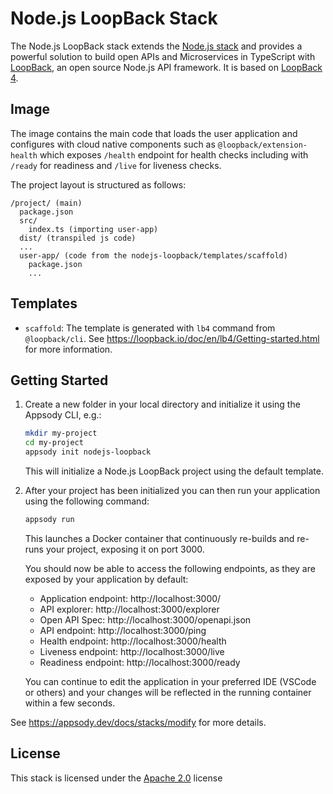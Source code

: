 # Node.js LoopBack Stack

The Node.js LoopBack stack extends the [Node.js stack](../nodejs) and provides a
powerful solution to build open APIs and Microservices in TypeScript with
[LoopBack](https://loopback.io/), an open source Node.js API framework. It is
based on [LoopBack 4](https://github.com/strongloop/loopback-next).

## Image

The image contains the main code that loads the user application and configures
with cloud native components such as `@loopback/extension-health` which exposes
`/health` endpoint for health checks including with `/ready` for readiness and `/live` for liveness checks.

The project layout is structured as follows:

```
/project/ (main)
  package.json
  src/
    index.ts (importing user-app)
  dist/ (transpiled js code)
  ...
  user-app/ (code from the nodejs-loopback/templates/scaffold)
    package.json
    ...
```

## Templates

- `scaffold`: The template is generated with `lb4` command from `@loopback/cli`.
  See https://loopback.io/doc/en/lb4/Getting-started.html for more information.

## Getting Started

1. Create a new folder in your local directory and initialize it using the
   Appsody CLI, e.g.:

   ```bash
   mkdir my-project
   cd my-project
   appsody init nodejs-loopback
   ```

   This will initialize a Node.js LoopBack project using the default template.

2. After your project has been initialized you can then run your application
   using the following command:

   ```bash
   appsody run
   ```

   This launches a Docker container that continuously re-builds and re-runs your
   project, exposing it on port 3000.

   You should now be able to access the following endpoints, as they are exposed by your application by default:

      - Application endpoint: http://localhost:3000/
      - API explorer: http://localhost:3000/explorer
      - Open API Spec: http://localhost:3000/openapi.json
      - API endpoint: http://localhost:3000/ping
      - Health endpoint: http://localhost:3000/health
      - Liveness endpoint: http://localhost:3000/live
      - Readiness endpoint: http://localhost:3000/ready

   You can continue to edit the application in your preferred IDE (VSCode or
   others) and your changes will be reflected in the running container within a
   few seconds.

See https://appsody.dev/docs/stacks/modify for more details.

## License

This stack is licensed under the [Apache 2.0](./image/LICENSE) license
